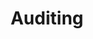 ---
title: Auditing
layout: default
categories: (5) Monitoring & Optimizing
permalink: /monitoring_and_optimizing/auditing/
order: 3
description: 
next_page_title: 
next_page_permalink: 
prev_page_title: 
prev_page_permalink: 
---
